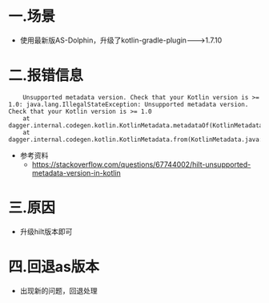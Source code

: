 # 一.场景
+ 使用最新版AS-Dolphin，升级了kotlin-gradle-plugin--->1.7.10
# 二.报错信息
```
    Unsupported metadata version. Check that your Kotlin version is >= 1.0: java.lang.IllegalStateException: Unsupported metadata version. Check that your Kotlin version is >= 1.0
  	at dagger.internal.codegen.kotlin.KotlinMetadata.metadataOf(KotlinMetadata.java:206)
  	at dagger.internal.codegen.kotlin.KotlinMetadata.from(KotlinMetadata.java:187)
```

+ 参考资料
  + https://stackoverflow.com/questions/67744002/hilt-unsupported-metadata-version-in-kotlin
# 三.原因
+ 升级hilt版本即可

# 四.回退as版本
+ 出现新的问题，回退处理

